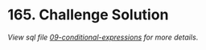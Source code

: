 # 165. Challenge Solution

_View sql file [09-conditional-expressions](./sql/09-conditional-expressions.sql) for more details_.
